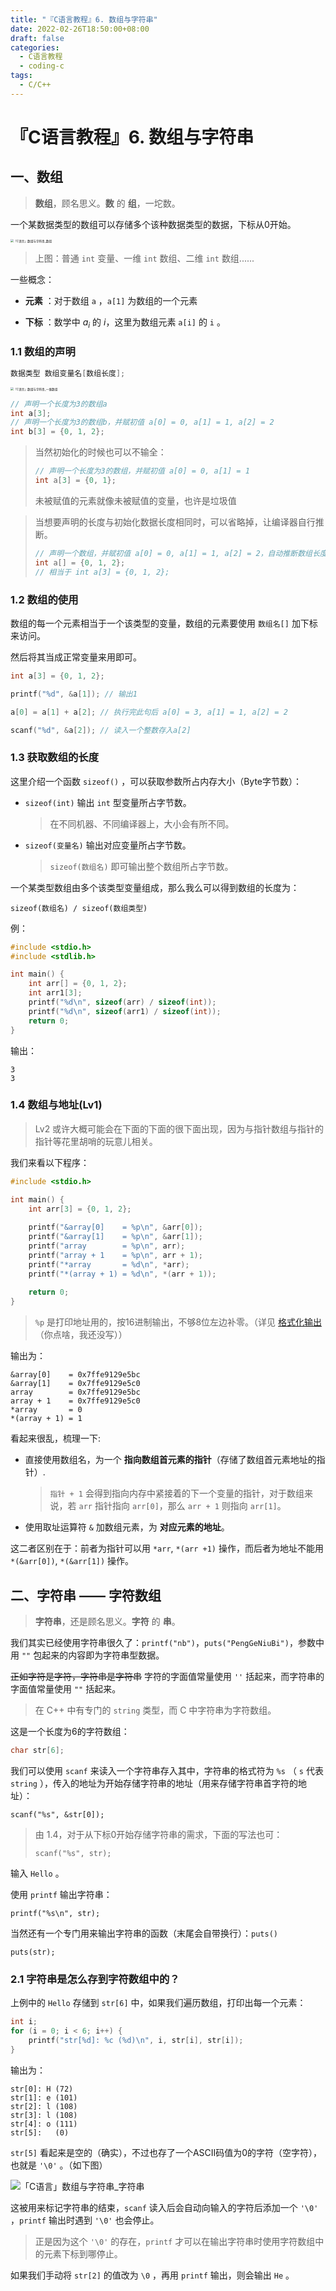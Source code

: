```yaml
---
title: "『C语言教程』6. 数组与字符串"
date: 2022-02-26T18:50:00+08:00
draft: false
categories:
  - C语言教程
  - coding-c
tags:
  - C/C++
---
```




# 『C语言教程』6. 数组与字符串

## 一、数组

> **数组**，顾名思义。**数** 的 **组**，一坨数。

一个某数据类型的数组可以存储多个该种数据类型的数据，下标从0开始。

<img src="https://i.loli.net/2021/10/27/qLW34fmvpjgEJ6M.png" alt="「C语言」数组与字符串_数组" style="zoom:33%;" />

> 上图：普通 `int` 变量、一维 `int` 数组、二维 `int` 数组......

一些概念：

- **元素** ：对于数组 `a` ，`a[1]` 为数组的一个元素

- **下标** ：数学中 $a_i$ 的 $i$，这里为数组元素 `a[i]` 的 `i` 。

### 1.1 数组的声明

```C
数据类型 数组变量名[数组长度];
```

<img src="https://i.loli.net/2021/10/25/24fKIrC6bM8wNUY.png" alt="「C语言」数组与字符串_一维数组" style="zoom: 33%;" />

```C
// 声明一个长度为3的数组a
int a[3];
// 声明一个长度为3的数组b，并赋初值 a[0] = 0, a[1] = 1, a[2] = 2
int b[3] = {0, 1, 2};
```

> 当然初始化的时候也可以不输全：
>
> ```C
> // 声明一个长度为3的数组，并赋初值 a[0] = 0, a[1] = 1
> int a[3] = {0, 1};
> ```
>
> 未被赋值的元素就像未被赋值的变量，也许是垃圾值

> 当想要声明的长度与初始化数据长度相同时，可以省略掉，让编译器自行推断。
>
> ```C
> // 声明一个数组，并赋初值 a[0] = 0, a[1] = 1, a[2] = 2，自动推断数组长度为3
> int a[] = {0, 1, 2};
> // 相当于 int a[3] = {0, 1, 2};
> ```

### 1.2 数组的使用

数组的每一个元素相当于一个该类型的变量，数组的元素要使用 `数组名[]` 加下标来访问。

然后将其当成正常变量来用即可。

```C
int a[3] = {0, 1, 2};

printf("%d", &a[1]); // 输出1

a[0] = a[1] + a[2]; // 执行完此句后 a[0] = 3, a[1] = 1, a[2] = 2

scanf("%d", &a[2]); // 读入一个整数存入a[2]
```

### 1.3 获取数组的长度

这里介绍一个函数 `sizeof()` ，可以获取参数所占内存大小（Byte字节数）：

- `sizeof(int)` 输出 `int` 型变量所占字节数。

  > 在不同机器、不同编译器上，大小会有所不同。

- `sizeof(变量名)` 输出对应变量所占字节数。
  > `sizeof(数组名)` 即可输出整个数组所占字节数。

一个某类型数组由多个该类型变量组成，那么我么可以得到数组的长度为：

```
sizeof(数组名) / sizeof(数组类型)
```

例：

```C
#include <stdio.h>
#include <stdlib.h>

int main() {
	int arr[] = {0, 1, 2};
	int arr1[3];
	printf("%d\n", sizeof(arr) / sizeof(int));
	printf("%d\n", sizeof(arr1) / sizeof(int));
	return 0;
}
```

输出：

```
3
3
```

### 1.4 数组与地址(Lv1)
> Lv2 或许大概可能会在下面的下面的很下面出现，因为与指针数组与指针的指针等花里胡哨的玩意儿相关。

我们来看以下程序：

```C
#include <stdio.h>

int main() {
	int arr[3] = {0, 1, 2};
	
	printf("&array[0]    = %p\n", &arr[0]);
	printf("&array[1]    = %p\n", &arr[1]);
	printf("array        = %p\n", arr);
	printf("array + 1    = %p\n", arr + 1);
	printf("*array       = %d\n", *arr);
	printf("*(array + 1) = %d\n", *(arr + 1));
	
	return 0;
}
```
> `%p` 是打印地址用的，按16进制输出，不够8位左边补零。（详见 [格式化输出]() （你点啥，我还没写））

输出为：

```
&array[0]    = 0x7ffe9129e5bc
&array[1]    = 0x7ffe9129e5c0
array        = 0x7ffe9129e5bc
array + 1    = 0x7ffe9129e5c0
*array       = 0
*(array + 1) = 1
```

看起来很乱，梳理一下:

- 直接使用数组名，为一个 **指向数组首元素的指针**（存储了数组首元素地址的指针）.
  > `指针 + 1` 会得到指向内存中紧接着的下一个变量的指针，对于数组来说，若 `arr` 指针指向 `arr[0]`，那么 `arr + 1` 则指向 `arr[1]`。
- 使用取址运算符 `&` 加数组元素，为 **对应元素的地址**。

这二者区别在于：前者为指针可以用 `*arr`, `*(arr +1)` 操作，而后者为地址不能用 `*(&arr[0])`, `*(&arr[1])` 操作。

## 二、字符串 —— 字符数组

> **字符串**，还是顾名思义。**字符** 的 **串**。

我们其实已经使用字符串很久了：`printf("nb")`，`puts("PengGeNiuBi")`，参数中用 `""` 包起来的内容即为字符串型数据。

<s>正如字符是字符，字符串是字符串</s> 字符的字面值常量使用 `''` 括起来，而字符串的字面值常量使用 `""` 括起来。

> 在 C++ 中有专门的 `string` 类型，而 C 中字符串为字符数组。

这是一个长度为6的字符数组：

```C
char str[6];
```

我们可以使用 `scanf` 来读入一个字符串存入其中，字符串的格式符为 `%s` （ `s` 代表 `string` ），传入的地址为开始存储字符串的地址（用来存储字符串首字符的地址）：

```
scanf("%s", &str[0]);
```

> 由 1.4，对于从下标0开始存储字符串的需求，下面的写法也可：
>
> ```
> scanf("%s", str);
> ```

输入 `Hello` 。

使用 `printf` 输出字符串：

```
printf("%s\n", str);
```

当然还有一个专门用来输出字符串的函数（末尾会自带换行）：`puts()`
```
puts(str);
```

### 2.1 字符串是怎么存到字符数组中的？

上例中的 `Hello` 存储到 `str[6]` 中，如果我们遍历数组，打印出每一个元素：

```c
int i;
for (i = 0; i < 6; i++) {
	printf("str[%d]: %c (%d)\n", i, str[i], str[i]);
}
```

输出为：

```
str[0]: H (72)
str[1]: e (101)
str[2]: l (108)
str[3]: l (108)
str[4]: o (111)
str[5]:   (0)
```

`str[5]` 看起来是空的（确实），不过也存了一个ASCII码值为0的字符（空字符），也就是 `'\0'` 。（如下图）

![「C语言」数组与字符串_字符串](https://i.loli.net/2021/10/25/xLH4vP8TZwDJYXF.png)

这被用来标记字符串的结束，`scanf` 读入后会自动向输入的字符后添加一个 `'\0'` ，`printf` 输出时遇到 `'\0'` 也会停止。

> 正是因为这个 `'\0'` 的存在，`printf` 才可以在输出字符串时使用字符数组中的元素下标到哪停止。

如果我们手动将 `str[2]` 的值改为 `\0` ，再用 `printf` 输出，则会输出 `He` 。
